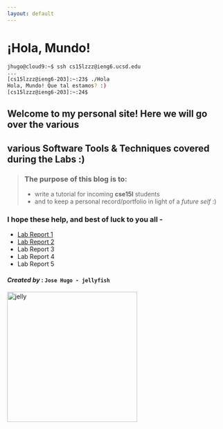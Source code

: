 ```yaml
---
layout: default
---
```


# **¡Hola, Mundo!**    
```bash
jhugo@cloud9:~$ ssh cs15lzzz@ieng6.ucsd.edu
...
[cs15lzzz@ieng6-203]:~:23$ ./Hola
Hola, Mundo! Que tal estamos? :)
[cs15lzzz@ieng6-203]:~:24$
```


## Welcome to my personal site! Here we will go over the various <br>
## various **Software Tools & Techniques** covered during the Labs :)

> ### The purpose of this blog is to:  
> * write a tutorial for incoming **cse15l** students
> * and to keep a personal record/portfolio in light of a *future self* :)

### I hope these help, and best of luck to you all -

* [Lab Report 1](lab-report-1-week-2.html)
* [Lab Report 2](lab-report-2-week-4.html)
* Lab Report 3
* Lab Report 4
* Lab Report 5
<!-- * [Lab Report 1](https://jhugomagana.github.io/cse15l-lab-reports/lab-report-1-week-2.html) e.g. absolute path link -->

#### *Created by* : `Jose Hugo - jellyfish`
<!-- > ![Image](https://cdn.vox-cdn.com/thumbor/itq6pDCz1YU_jpjTVLhVwxnqBjU=/46x0:552x337/1400x1400/filters:focal(46x0:552x337):format(gif)/cdn.vox-cdn.com/uploads/chorus_image/image/49497833/jelly.0.0.gif) e.g. in Markdown -->
<!-- include image and resize -->
<img src="https://cdn.vox-cdn.com/thumbor/itq6pDCz1YU_jpjTVLhVwxnqBjU=/46x0:552x337/1400x1400/filters:focal(46x0:552x337):format(gif)/cdn.vox-cdn.com/uploads/chorus_image/image/49497833/jelly.0.0.gif" alt="jelly" width="300"/>
